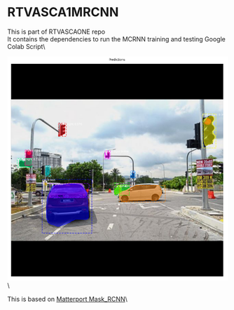 # RTVASCA1MRCNN
This is part of RTVASCAONE repo\
It contains the dependencies to run the MCRNN training and testing Google Colab Script\

![Detection](/sample_detection.png)\

This is based on [Matterport Mask_RCNN](https://github.com/matterport/Mask_RCNN)\

